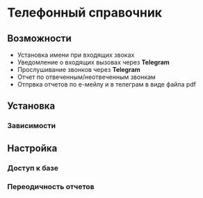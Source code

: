 # **Телефонный справочник**
## Возможности
* Установка имени при входящих звоках
* Уведомление о входящих вызовах через **Telegram** 
* Прослушивание звонков через **Telegram**
* Отчет по отвеченным/неотвеченным звонкам
* Отпрвка отчетов по е-мейлу и в телеграм в виде файла pdf

## Установка
### Зависимости
## Настройка
### Доступ к базе
### Переодичность отчетов
### 
